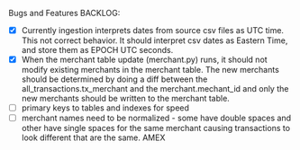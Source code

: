 Bugs and Features BACKLOG:

- [x] Currently ingestion interprets dates from source csv files as UTC time.  This not correct behavior.  It should interpret csv dates as Eastern Time, and store them as EPOCH UTC seconds.
- [x] When the merchant table update (merchant.py) runs, it should not modify existing merchants in the merchant table.   The new merchants should be determined by doing a diff between the all_transactions.tx_merchant and the merchant.mechant_id and only the new merchants should be written to the merchant table.
- [ ] primary keys to tables and indexes for speed
- [ ] merchant names need to be normalized - some have double spaces and other have single spaces for the same merchant causing transactions to look different that are the same. AMEX